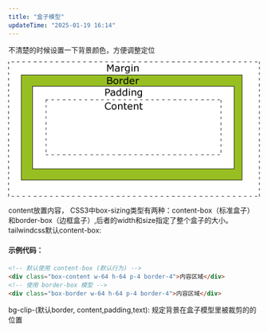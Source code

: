 ```yaml
---
title: "盒子模型"
updateTime: "2025-01-19 16:14"
---
```


不清楚的时候设置一下背景颜色，方便调整定位

![盒子模型](..\img\css_box_model.png)

content放置内容，
CSS3中box-sizing类型有两种：content-box（标准盒子）和border-box（边框盒子）,后者的width和size指定了整个盒子的大小。
tailwindcss默认content-box:

#### 示例代码：

```html
<!-- 默认使用 content-box (默认行为) -->
<div class="box-content w-64 h-64 p-4 border-4">内容区域</div>
<!-- 使用 border-box 模型 -->
<div class="box-border w-64 h-64 p-4 border-4">内容区域</div>
```

bg-clip-(默认border, content,padding,text): 规定背景在盒子模型里被裁剪的的位置
